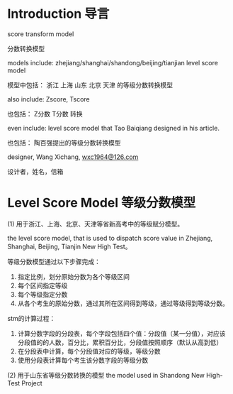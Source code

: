 
# Introduction 导言

score transform model

分数转换模型

models include: zhejiang/shanghai/shandong/beijing/tianjian level score model

模型中包括： 浙江 上海 山东 北京 天津 的等级分数转换模型

also include: Zscore, Tscore

也包括： Z分数 T分数 转换

even include: level score model that Tao Baiqiang designed in his article.

也包括： 陶百强提出的等级分数转换模型

designer, Wang Xichang, wxc1964@126.com

设计者，姓名，信箱 

# Level Score Model 等级分数模型

(1) 用于浙江、上海、北京、天津等省新高考中的等级赋分模型。

the level score model, that is used to dispatch score value in Zhejiang, Shanghai, Beijing, Tianjin New High Test。

等级分数模型通过以下步骤完成：
1. 指定比例，划分原始分数为各个等级区间
2. 每个区间指定等级
3. 每个等级指定分数
4. 从各个考生的原始分数，通过其所在区间得到等级，通过等级得到等级分数。

stm的计算过程：
1. 计算分数字段的分段表，每个字段包括四个值：分段值（某一分值），对应该分段值的的人数，百分比，累积百分比，分段值按照顺序（默认从高到低）
2. 在分段表中计算，每个分段值对应的等级，等级分数
3. 使用分段表计算每个考生该分数字段的等级分数

(2) 用于山东省等级分数转换的模型
the model used in Shandong New High-Test Project

